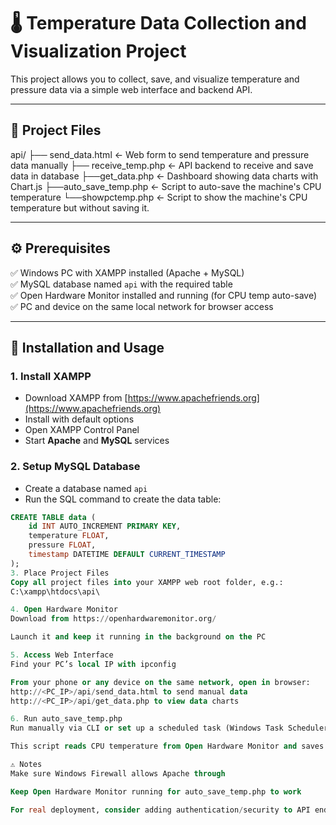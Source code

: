 # 🌡️ Temperature Data Collection and Visualization Project

This project allows you to collect, save, and visualize temperature and pressure data via a simple web interface and backend API.

---

## 📂 Project Files

api/
├── send_data.html ← Web form to send temperature and pressure data manually
├── receive_temp.php ← API backend to receive and save data in database
├──get_data.php ← Dashboard showing data charts with Chart.js
├──auto_save_temp.php ← Script to auto-save the machine's CPU temperature
└──showpctemp.php ← Script to show the machine's CPU temperature but without saving it.

---

## ⚙️ Prerequisites

✅ Windows PC with XAMPP installed (Apache + MySQL)  
✅ MySQL database named `api` with the required table  
✅ Open Hardware Monitor installed and running (for CPU temp auto-save)  
✅ PC and device on the same local network for browser access  

---

## 🚀 Installation and Usage

### 1. Install XAMPP  
- Download XAMPP from [https://www.apachefriends.org](https://www.apachefriends.org)  
- Install with default options  
- Open XAMPP Control Panel  
- Start **Apache** and **MySQL** services

### 2. Setup MySQL Database  
- Create a database named `api`  
- Run the SQL command to create the data table:
```sql
CREATE TABLE data (
    id INT AUTO_INCREMENT PRIMARY KEY,
    temperature FLOAT,
    pressure FLOAT,
    timestamp DATETIME DEFAULT CURRENT_TIMESTAMP
);
3. Place Project Files
Copy all project files into your XAMPP web root folder, e.g.:
C:\xampp\htdocs\api\

4. Open Hardware Monitor
Download from https://openhardwaremonitor.org/

Launch it and keep it running in the background on the PC

5. Access Web Interface
Find your PC’s local IP with ipconfig

From your phone or any device on the same network, open in browser:
http://<PC_IP>/api/send_data.html to send manual data
http://<PC_IP>/api/get_data.php to view data charts

6. Run auto_save_temp.php
Run manually via CLI or set up a scheduled task (Windows Task Scheduler)

This script reads CPU temperature from Open Hardware Monitor and saves it automatically

⚠️ Notes
Make sure Windows Firewall allows Apache through

Keep Open Hardware Monitor running for auto_save_temp.php to work

For real deployment, consider adding authentication/security to API endpoints
